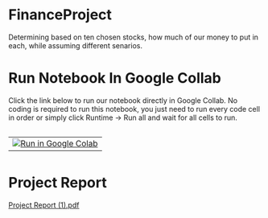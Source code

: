 # FinanceProject
Determining based on ten chosen stocks, how much of our money to put in each, while assuming different senarios.

# Run Notebook In Google Collab

Click the link below to run our notebook directly in Google Collab. No coding is required to run this notebook, you just need to run every code cell in order or simply click Runtime -> Run all and wait for all cells to run. 


<table align="left">
  <td>
    <a target="_blank" href="https://colab.research.google.com/github/kchmielewski02/FinanceProject/blob/master/Project_KC_RN_JY.ipynb"><img src="https://www.tensorflow.org/images/colab_logo_32px.png" />Run in Google Colab</a>
  </td>
</table>
<br> <br> <br>

# Project Report 
[Project Report (1).pdf](https://github.com/kchmielewski02/FinanceProject/files/9339986/Project.Report.1.pdf)

